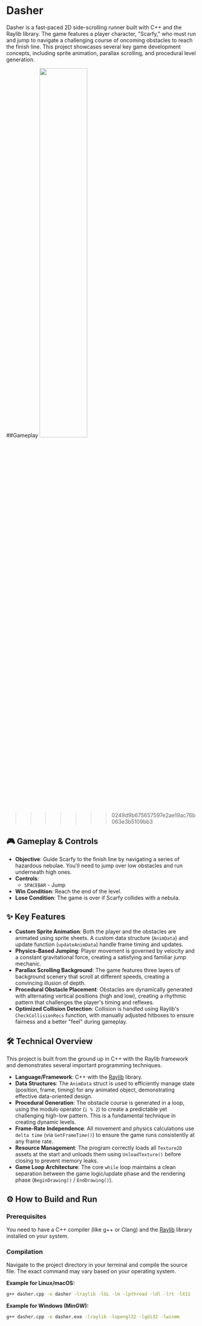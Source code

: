 # Dasher

Dasher is a fast-paced 2D side-scrolling runner built with C++ and the Raylib library. The game features a player character, "Scarfy," who must run and jump to navigate a challenging course of oncoming obstacles to reach the finish line. This project showcases several key game development concepts, including sprite animation, parallax scrolling, and procedural level generation.

##Gameplay
<img src="textures/Dasher.gif" width="50%" height="50%"/>

> > > > > > > 0249d9b675657597e2ae19ac76b063e3b5109bb3

## 🎮 Gameplay & Controls

- **Objective**: Guide Scarfy to the finish line by navigating a series of hazardous nebulae. You'll need to jump over low obstacles and run underneath high ones.
- **Controls**:
  - `SPACEBAR` - Jump
- **Win Condition**: Reach the end of the level.
- **Lose Condition**: The game is over if Scarfy collides with a nebula.

## ✨ Key Features

- **Custom Sprite Animation**: Both the player and the obstacles are animated using sprite sheets. A custom data structure (`AnimData`) and update function (`updateAnimData`) handle frame timing and updates.
- **Physics-Based Jumping**: Player movement is governed by velocity and a constant gravitational force, creating a satisfying and familiar jump mechanic.
- **Parallax Scrolling Background**: The game features three layers of background scenery that scroll at different speeds, creating a convincing illusion of depth.
- **Procedural Obstacle Placement**: Obstacles are dynamically generated with alternating vertical positions (high and low), creating a rhythmic pattern that challenges the player's timing and reflexes.
- **Optimized Collision Detection**: Collision is handled using Raylib's `CheckCollisionRecs` function, with manually adjusted hitboxes to ensure fairness and a better "feel" during gameplay.

## 🛠️ Technical Overview

This project is built from the ground up in C++ with the Raylib framework and demonstrates several important programming techniques.

- **Language/Framework**: C++ with the [Raylib](https://www.raylib.com/) library.
- **Data Structures**: The `AnimData` struct is used to efficiently manage state (position, frame, timing) for any animated object, demonstrating effective data-oriented design.
- **Procedural Generation**: The obstacle course is generated in a loop, using the modulo operator (`i % 2`) to create a predictable yet challenging high-low pattern. This is a fundamental technique in creating dynamic levels.
- **Frame-Rate Independence**: All movement and physics calculations use `delta time` (via `GetFrameTime()`) to ensure the game runs consistently at any frame rate.
- **Resource Management**: The program correctly loads all `Texture2D` assets at the start and unloads them using `UnloadTexture()` before closing to prevent memory leaks.
- **Game Loop Architecture**: The core `while` loop maintains a clean separation between the game logic/update phase and the rendering phase (`BeginDrawing()` / `EndDrawing()`).

## ⚙️ How to Build and Run

### Prerequisites

You need to have a C++ compiler (like g++ or Clang) and the [Raylib](https://www.raylib.com/) library installed on your system.

### Compilation

Navigate to the project directory in your terminal and compile the source file. The exact command may vary based on your operating system.

**Example for Linux/macOS:**

```bash
g++ dasher.cpp -o dasher -lraylib -lGL -lm -lpthread -ldl -lrt -lX11
```

**Example for Windows (MinGW):**

```bash
g++ dasher.cpp -o dasher.exe -lraylib -lopengl32 -lgdi32 -lwinmm

```
